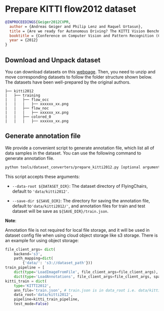 # Prepare KITTI flow2012 dataset

<!-- [DATASET] -->

```bibtex
@INPROCEEDINGS{Geiger2012CVPR,
  author = {Andreas Geiger and Philip Lenz and Raquel Urtasun},
  title = {Are we ready for Autonomous Driving? The KITTI Vision Benchmark Suite},
  booktitle = {Conference on Computer Vision and Pattern Recognition (CVPR)},
  year = {2012}
}
```

## Download and Unpack dataset

You can download datasets on this [webpage](http://www.cvlibs.net/datasets/kitti/user_login.php). Then, you need to unzip and move corresponding datasets to follow the folder structure shown below. The datasets have been well-prepared by the original authors.

```text
├── kitti2012
|   ├── training
|   |   ├── flow_occ
|   |   |   ├── xxxxxx_xx.png
|   |   ├── flow_noc
|   |   |   ├── xxxxxx_xx.png
|   |   ├── colored_0
|   |   |   ├── xxxxxx_xx.png
```

## Generate annotation file

We provide a convenient script to generate annotation file, which list all of data samples in the dataset.
You can use the following command to generate annotation file.

```bash
python tools/dataset_converters/prepare_kitti2012.py [optional arguments]
```

This script accepts these arguments:

- `--data-root ${DATASET_DIR}`: The dataset directory of FlyingChairs, default to `'data/kitti2012'`.

- `--save-dir ${SAVE_DIR}`: The directory for saving the annotation file, default to`'data/kitti2012/'`,
  and annotation files for train and test dataset will be save as `${SAVE_DIR}/train.json`.

**Note**:

Annotation file is not required for local file storage, and it will be used in dataset config file when using cloud object storage like s3 storage. There is an example for using object storage:

```python
file_client_args= dict(
    backend='s3',
    path_mapping=dict(
        {'data/': 's3://dataset_path'}))
train_pipeline = [
    dict(type='LoadImageFromFile', file_client_args=file_client_args),
    dict(type='LoadAnnotations', file_client_args=file_client_args, sparse=True)]
kitti_train = dict(
    type='KITTI2012',
    ann_file='train.json', # train.json is in data_root i.e. data/kitti2012/
    data_root='data/kitti2012',
    pipeline=kitti_train_pipeline,
    test_mode=False)
```
